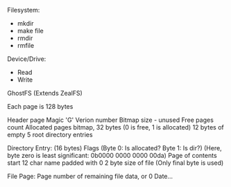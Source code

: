 Filesystem:
+ mkdir
+ make file
+ rmdir
+ rmfile

Device/Drive:
+ Read
+ Write



GhostFS (Extends ZealFS)

Each page is 128 bytes

Header page
  Magic 'G'
  Verion number
  Bitmap size - unused
  Free pages count
  Allocated pages bitmap, 32 bytes (0 is free, 1 is allocated)
  12 bytes of empty
  5 root directory entries

Directory Entry: (16 bytes)
  Flags (Byte 0: Is allocated? Byte 1: Is dir?) (Here, byte zero is least significant: 0b0000 0000 0000 00da)
  Page of contents start
  12 char name padded with 0
  2 byte size of file (Only final byte is used)

File Page:
  Page number of remaining file data, or 0
  Date...
  